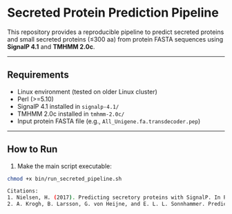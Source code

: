 # Secreted Protein Prediction Pipeline

This repository provides a reproducible pipeline to predict secreted proteins and small secreted proteins (≤300 aa) from protein FASTA sequences using **SignalP 4.1** and **TMHMM 2.0c**.

---

## Requirements

- Linux environment (tested on older Linux cluster)
- Perl (>=5.10)
- SignalP 4.1 installed in `signalp-4.1/`
- TMHMM 2.0c installed in `tmhmm-2.0c/`
- Input protein FASTA file (e.g., `All_Unigene.fa.transdecoder.pep`)

---

## How to Run

1. Make the main script executable:

```bash
chmod +x bin/run_secreted_pipeline.sh

Citations:
1. Nielsen, H. (2017). Predicting secretory proteins with SignalP. In Protein function prediction: methods and protocols (pp. 59-73). New York, NY: Springer New York.
2. A. Krogh, B. Larsson, G. von Heijne, and E. L. L. Sonnhammer. Predicting transmembrane protein topology with a hidden Markov model: Application to complete genomes. Journal of Molecular Biology, 305(3):567-580, January 2001.

